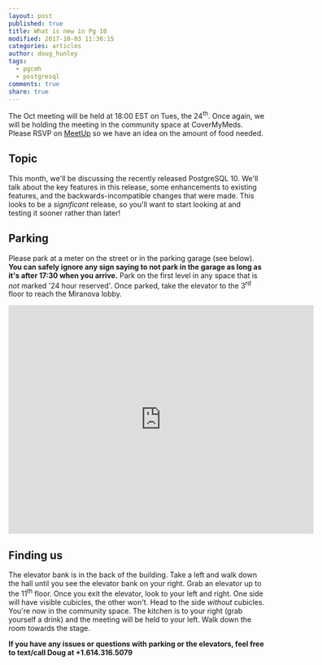 ```yaml
---
layout: post
published: true
title: What is new in Pg 10
modified: 2017-10-03 11:36:15
categories: articles
author: doug_hunley
tags:
  - pgcmh
  - postgresql
comments: true
share: true
---
```


The Oct meeting will be held at 18:00 EST on Tues, the 24<sup>th</sup>. Once again, we will be holding the meeting in the community space at CoverMyMeds. Please RSVP on [MeetUp](https://www.meetup.com/postgresCMH/events/243676428/) so we have an idea on the amount of food needed.

Topic
-----

This month, we'll be discussing the recently released PostgreSQL 10. We'll talk about the key features in this release, some enhancements to existing features, and the backwards-incompatible changes that were made. This looks to be a *significant* release, so you'll want to start looking at and testing it sooner rather than later!


Parking
-------

Please park at a meter on the street or in the parking garage (see below). **You can safely ignore any sign saying to not park in the garage as long as it's after 17:30 when you arrive.** Park on the first level in any space that is *not* marked '24 hour reserved'. Once parked, take the elevator to the 3<sup>rd</sup> floor to reach the Miranova lobby.

<iframe src="https://www.google.com/maps/embed?pb=!1m0!3m2!1sen!2sus!4v1488389756992!6m8!1m7!1sLjB1moOcFPJm5UT4cdhnig!2m2!1d39.95415440342131!2d-83.0050335305906!3f321.1273220824533!4f-4.543767100369678!5f0.7820865974627469" width="600" height="450" frameborder="0" style="border:0" allowfullscreen></iframe>

Finding us
----------

The elevator bank is in the back of the building. Take a left and walk down the hall until you see the elevator bank on your right. Grab an elevator up to the 11<sup>th</sup> floor. Once you exit the elevator, look to your left and right. One side will have visible cubicles, the other won't. Head to the side _without_ cubicles. You're now in the community space. The kitchen is to your right (grab yourself a drink) and the meeting will be held to your left. Walk down the room towards the stage.

**If you have any issues or questions with parking or the elevators, feel free to text/call Doug at +1.614.316.5079**

